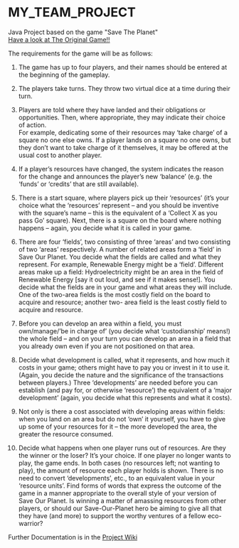 # MY_TEAM_PROJECT
Java Project based on the game "Save The Planet"<br>
[Have a look at The Original Game!!](https://www.appropedia.org/Save_the_planet_board_game#:~:text=Save%20The%20Planet%20Board%20Game%20is%20free%20and%20open%2Dsource,the%20planet%20in%20real%20life)

The requirements for the game will be as follows:<br>

1. The  game  has  up  to  four  players,  and  their  names  should  be  entered  at  the  beginning  of  the gameplay.<br>

2. The players take turns. They throw two virtual dice at a time during their turn.<br>

3. Players  are  told  where  they  have  landed  and  their  obligations  or  opportunities.  Then,  where appropriate,  they  may  indicate  their  choice  of  action.  
For  example,  dedicating  some  of  their resources may ‘take charge’ of a square no one else owns. If a player lands on a square no one owns,  but  they  don’t  want  to  take  charge  of  it  themselves,  it  may  be  offered  at  the  usual  cost  to another player.<br>

4. If a player’s resources have changed, the system indicates the reason for the change and announces 
the player’s new ‘balance’ (e.g. the ‘funds’ or ‘credits’ that are still available).<br>

5. There is a start square, where players pick up their ‘resources’ (it’s your choice what the ‘resources’ 
represent – and you should be inventive with the square’s name – this is the equivalent of a ‘Collect 
X as you pass Go’ square). Next, there is a square on the board where nothing happens – again, 
you decide what it is called in your game.<br>   

6. There are four ‘fields’, two consisting of three ‘areas’ and two consisting of two ‘areas’ respectively. 
A number of related areas form a ‘field’ in Save Our Planet. You decide what the fields are called 
and what they represent.   For example, Renewable Energy might be a ‘field’.    Different areas make 
up a field: Hydroelectricity might be an area in the field of Renewable Energy [say it out loud, and 
see if it makes sense!]. You decide what the fields are in your game and what areas they will include. 
One of the two-area fields is the most costly field on the board to acquire and resource; another two-
area field is the least costly field to acquire and resource.<br>

7. Before you can develop an area within a field, you must own/manage/’be in charge of’ (you decide 
what ‘custodianship’ means!) the whole field – and on your turn you can develop an area in a field 
that you already own even if you are not positioned on that area.<br>

8. Decide what development is called, what it represents, and how much it costs in your game; others 
might have to pay you or invest in it to use it. (Again, you decide the nature and the significance of 
the transactions between players.)  Three ‘developments’ are needed before you can establish (and 
pay for, or otherwise ‘resource’) the equivalent of a ‘major development’ (again, you decide what this 
represents and what it costs).<br>

9. Not only is there a cost associated with developing areas within fields: when you land on an area 
but do not ‘own’ it yourself, you have to give up some of your resources for it – the more developed 
the area, the greater the resource consumed.<br>

10. Decide what happens when one player runs out of resources. Are they the winner or the loser? It’s 
your choice.    If one player no longer wants to play, the game ends. In both cases (no resources 
left; not wanting to play), the amount of resource each player holds is shown. There is no need to 
convert ‘developments’, etc., to an equivalent value in your ‘resource units’. Find forms of words that 
express the outcome of the game in a manner appropriate to the overall style of your version of Save 
Our Planet. Is winning a matter of amassing resources from other players, or should our Save-Our-Planet hero be aiming to give all that they have (and more) to support the worthy ventures of a fellow 
eco-warrior?<br>

Further Documentation is in the [Project Wiki](https://gitlab2.eeecs.qub.ac.uk/40314121/my_team_project/-/wikis/Save-The-Planet-Wiki)<br>

